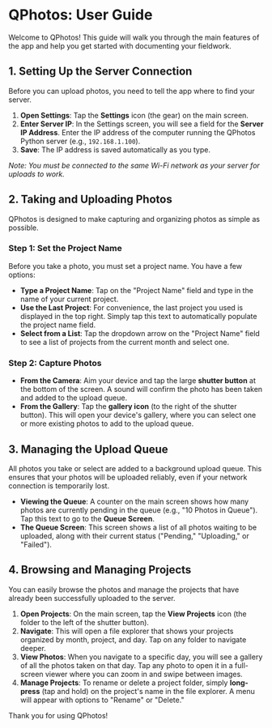 # QPhotos: User Guide

Welcome to QPhotos! This guide will walk you through the main features of the app and help you get started with documenting your fieldwork.

## 1. Setting Up the Server Connection

Before you can upload photos, you need to tell the app where to find your server.

1.  **Open Settings**: Tap the **Settings** icon (the gear) on the main screen.
2.  **Enter Server IP**: In the Settings screen, you will see a field for the **Server IP Address**. Enter the IP address of the computer running the QPhotos Python server (e.g., `192.168.1.100`).
3.  **Save**: The IP address is saved automatically as you type.

*Note: You must be connected to the same Wi-Fi network as your server for uploads to work.*

## 2. Taking and Uploading Photos

QPhotos is designed to make capturing and organizing photos as simple as possible.

### Step 1: Set the Project Name

Before you take a photo, you must set a project name. You have a few options:

-   **Type a Project Name**: Tap on the "Project Name" field and type in the name of your current project.
-   **Use the Last Project**: For convenience, the last project you used is displayed in the top right. Simply tap this text to automatically populate the project name field.
-   **Select from a List**: Tap the dropdown arrow on the "Project Name" field to see a list of projects from the current month and select one.

### Step 2: Capture Photos

-   **From the Camera**: Aim your device and tap the large **shutter button** at the bottom of the screen. A sound will confirm the photo has been taken and added to the upload queue.
-   **From the Gallery**: Tap the **gallery icon** (to the right of the shutter button). This will open your device's gallery, where you can select one or more existing photos to add to the upload queue.

## 3. Managing the Upload Queue

All photos you take or select are added to a background upload queue. This ensures that your photos will be uploaded reliably, even if your network connection is temporarily lost.

-   **Viewing the Queue**: A counter on the main screen shows how many photos are currently pending in the queue (e.g., "10 Photos in Queue"). Tap this text to go to the **Queue Screen**.
-   **The Queue Screen**: This screen shows a list of all photos waiting to be uploaded, along with their current status ("Pending," "Uploading," or "Failed").

## 4. Browsing and Managing Projects

You can easily browse the photos and manage the projects that have already been successfully uploaded to the server.

1.  **Open Projects**: On the main screen, tap the **View Projects** icon (the folder to the left of the shutter button).
2.  **Navigate**: This will open a file explorer that shows your projects organized by month, project, and day. Tap on any folder to navigate deeper.
3.  **View Photos**: When you navigate to a specific day, you will see a gallery of all the photos taken on that day. Tap any photo to open it in a full-screen viewer where you can zoom in and swipe between images.
4.  **Manage Projects**: To rename or delete a project folder, simply **long-press** (tap and hold) on the project's name in the file explorer. A menu will appear with options to "Rename" or "Delete."

Thank you for using QPhotos!